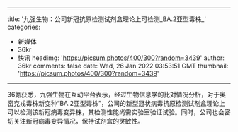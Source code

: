 
---
title: '九强生物：公司新冠抗原检测试剂盒理论上可检测_BA.2亚型毒株_'
categories: 
 - 新媒体
 - 36kr
 - 快讯
headimg: 'https://picsum.photos/400/300?random=3439'
author: 36kr
comments: false
date: Wed, 26 Jan 2022 03:53:51 GMT
thumbnail: 'https://picsum.photos/400/300?random=3439'
---

<div>   
36氪获悉，九强生物在互动平台表示，经过生物信息学的比对情况分析，对于奥密克戎毒株新变种“BA.2亚型毒株”，公司的新型冠状病毒抗原检测试剂盒理论上可以检测该新冠病毒变异株，其检测性能尚需实验室验证试验。同时，公司也会密切关注新冠病毒变异情况，保持试剂盒的灵敏性。  
</div>
            